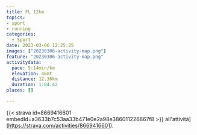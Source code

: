 ```yaml
---
title: FL 12km
topics:
- sport
- running
categories:
  - Sport
date: 2023-03-06 12:25:25
images: ["20230306-activity-map.png"]
feature: "20230306-activity-map.png"
activitydata:
  pace: 5:14min/km
  elevation: 46mt
  distance: 12.36km
  duration: 1:04:42
places: []

---
```






[//]: # ({{< figure src="20230306-activity-map.png" title="map" >}})


{{< strava id=8669416601 embedId=a3633b7c53aa33b471e0e2a98e386011226867f8 >}} all'attività](https://strava.com/activities/8669416601).
